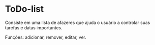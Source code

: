 # ToDo-list

Consiste em uma lista de afazeres que ajuda o usuário a controlar suas tarefas e datas importantes.

Funções: adicionar, remover, editar, ver.